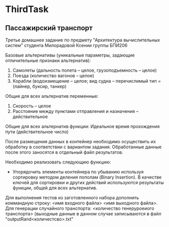 # ThirdTask
## Пассажирский транспорт
Третье домашнее задание по предмету "Архитектура вычислительных систем" студента Милорадовой Ксении группы БПИ206

Базовые альтернативы (уникальные параметры, задающие отличительные признаки
альтернатив):
1. Самолеты (дальность полета – целое, грузоподъемность – целое)
2. Поезда (количество вагонов – целое)
3. Корабли (водоизмещение – целое; вид судна – перечислимый тип = (лайнер, буксир, танкер)
   
Общие для всех альтернатив переменные:
1. Скорость – целое
2. Расстояние между пунктами отправления и назначения – действительное
   
Общие для всех альтернатив функции:
Идеальное время прохождения пути (действительное число)

После размещения данных в контейнер необходимо осуществить их обработку в соответствии
с вариантом задания. Обработанные данные после этого заносятся в отдельный файл
результатов.

Необходимо реализовать следующию функцию:
- Упорядочить элементы контейнера по убыванию используя сортировку методом деления
пополам (Binary Insertion). В качестве ключей для сортировки и других действий используются
результаты функции, общей для всех альтернатив.

Для выполнения тестов из заготовленного набора дополнить коммандную строку: <имя входного файла> <имя выходного файла>.
Для генерации случайного транспорта: <количество генеруроеиого транспорта> (выходные данные в данном случае записываются в файл "outputRand<количестсво>.txt"
